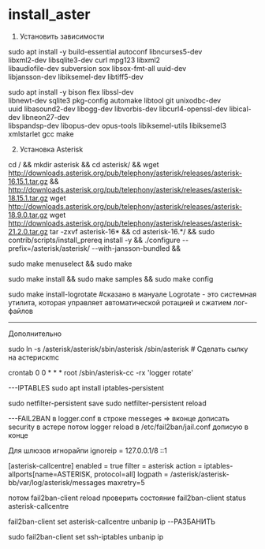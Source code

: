 # install_aster
1. Установить зависимости

sudo apt install -y build-essential autoconf libncurses5-dev \
libxml2-dev libsqlite3-dev curl mpg123 libxml2 \
libaudiofile-dev subversion sox libsox-fmt-all uuid-dev \
libjansson-dev libiksemel-dev libtiff5-dev 
 

sudo apt install -y bison flex libssl-dev \
libnewt-dev sqlite3 pkg-config automake libtool git unixodbc-dev \
uuid libasound2-dev libogg-dev libvorbis-dev libcurl4-openssl-dev libical-dev libneon27-dev \
libspandsp-dev libopus-dev opus-tools libiksemel-utils libiksemel3 xmlstarlet gcc make


2. Установка Asterisk

cd / &&
mkdir asterisk &&
cd asterisk/ &&
wget http://downloads.asterisk.org/pub/telephony/asterisk/releases/asterisk-16.15.1.tar.gz &&
http://downloads.asterisk.org/pub/telephony/asterisk/releases/asterisk-18.15.1.tar.gz
wget http://downloads.asterisk.org/pub/telephony/asterisk/releases/asterisk-18.9.0.tar.gz
wget http://downloads.asterisk.org/pub/telephony/asterisk/releases/asterisk-21.2.0.tar.gz
tar -zxvf asterisk-16* &&
cd asterisk-16.*/ &&
sudo contrib/scripts/install_prereq install -y &&
./configure --prefix=/asterisk/asterisk/ --with-jansson-bundled  &&

sudo make menuselect  &&
sudo make

sudo make install &&
sudo make samples &&
sudo make config

sudo make install-logrotate   #сказано в мануале Logrotate - это системная утилита, которая управляет автоматической ротацией и сжатием лог-файлов
_______________________________________________________________________________________________________________________
Дополнительно 

sudo ln -s /asterisk/asterisk/sbin/asterisk /sbin/asterisk   # Сделать сылку на астерискmc

crontab
0 0 * * * root /sbin/asterisk-cc -rx 'logger rotate'

---IPTABLES
sudo apt install iptables-persistent

sudo netfilter-persistent save
sudo netfilter-persistent reload

---FAIL2BAN
в logger.conf в строке messeges => вконце дописать security
в астере потом logger reload
в  /etc/fail2ban/jail.conf дописую в конце

Для шлюзов игнорайпи
ignoreip = 127.0.0.1/8 ::1 


[asterisk-callcentre]
enabled = true
filter = asterisk
action   = iptables-allports[name=ASTERISK, protocol=all]
logpath = /asterisk/asterisk-bb/var/log/asterisk/messages
maxretry=5

потом fail2ban-client reload
проверить состояние fail2ban-client status asterisk-callcentre


fail2ban-client set asterisk-callcentre unbanip ip   --РАЗБАНИТЬ

sudo fail2ban-client set ssh-iptables unbanip ip
